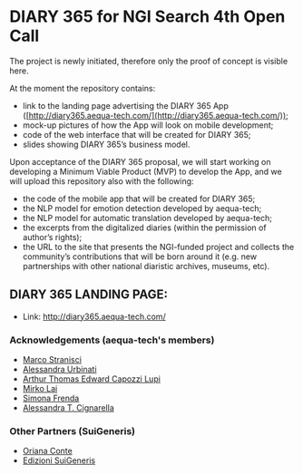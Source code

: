 # DIARY 365 for NGI Search 4th Open Call

The project is newly initiated, therefore only the proof of concept is visible here.

At the moment the repository contains:
* link to the landing page advertising the DIARY 365 App ([http://diary365.aequa-tech.com/](http://diary365.aequa-tech.com/)); 
* mock-up pictures of how the App will look on mobile development;
* code of the web interface that will be created for DIARY 365;
* slides showing DIARY 365’s business model. 

Upon acceptance of the DIARY 365 proposal, we will start working on developing a Minimum Viable Product (MVP) to develop the App, and we will upload this repository also with the following:
* the code of the mobile app that will be created for DIARY 365;
* the NLP model for emotion detection developed by aequa-tech;
* the NLP model for automatic translation developed by aequa-tech;
* the excerpts from the digitalized diaries (within the permission of author’s rights);
* the URL to the site that presents the NGI-funded project and collects the community’s contributions that will be born around it (e.g. new partnerships with other national diaristic archives, museums, etc).

 
## DIARY 365 LANDING PAGE:
* Link: http://diary365.aequa-tech.com/ 


### Acknowledgements (aequa-tech's members)
* [Marco Stranisci](https://www.unito.it/persone/mstranis)
* [Alessandra Urbinati](https://www.networkscienceinstitute.org/people/alessandra-urbinati)
* [Arthur Thomas Edward Capozzi Lupi](https://www.unito.it/persone/acapozzi)
* [Mirko Lai](http://www.di.unito.it/~lai/)
* [Simona Frenda](https://www.unito.it/persone/sfrenda)
* [Alessandra T. Cignarella](https://www.unito.it/persone/acignare)

### Other Partners (SuiGeneris)
* [Oriana Conte](https://www.linkedin.com/in/orianasuigeneris/)
* [Edizioni SuiGeneris](https://edizionisuigeneris.it/)
